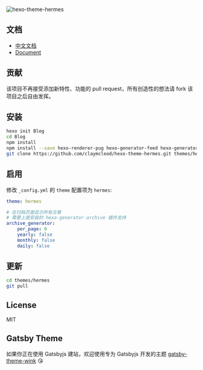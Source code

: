 ![hexo-theme-hermes](https://cloud.githubusercontent.com/assets/9530963/13026956/08e76eca-d277-11e5-8bfc-2e80cea20a0d.png)

## 文档

- [中文文档](https://github.com/claymcleod/hexo-theme-hermes/blob/master/doc%2Fdoc-zh.md)
- [Document](https://github.com/claymcleod/hexo-theme-hermes/blob/master/doc%2Fdoc-en.md)

## 贡献

该项目不再接受添加新特性、功能的 pull request，所有创造性的想法请 fork 该项目之后自由发挥。

## 安装

``` bash
hexo init Blog 
cd Blog 
npm install
npm install --save hexo-renderer-pug hexo-generator-feed hexo-generator-sitemap hexo-browsersync hexo-generator-archive
git clone https://github.com/claymcleod/hexo-theme-hermes.git themes/hermes
```

## 启用

修改 `_config.yml` 的 `theme` 配置项为 `hermes`:

```yaml
theme: hermes

# 在归档页面显示所有文章
# 需要上面安装的 hexo-generator-archive 插件支持
archive_generator:
    per_page: 0
    yearly: false
    monthly: false
    daily: false
```

## 更新

``` bash
cd themes/hermes 
git pull
```

## License

MIT

## Gatsby Theme

如果你正在使用 Gatsbyjs 建站，欢迎使用专为 Gatsbyjs 开发的主题 [gatsby-theme-wink](https://github.com/pinggod/gatsby-theme-wink) 😘
